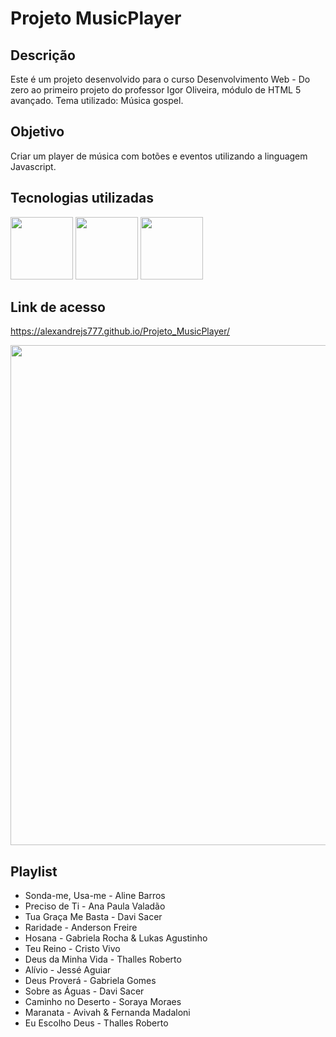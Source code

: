# Projeto MusicPlayer

<h2>Descrição</h2>

  Este é um projeto desenvolvido para o curso Desenvolvimento Web - Do zero ao primeiro projeto do professor Igor Oliveira, módulo de HTML 5 avançado. Tema utilizado:
  Música gospel.

<h2>Objetivo</h2>

  Criar um player de música com botões e eventos utilizando a linguagem Javascript.

<h2>Tecnologias utilizadas</h2>

  <img width="100px" src="https://user-images.githubusercontent.com/85634326/129466078-52ab8e30-b728-4c3e-99f6-1f11ed42ecd6.png"> <img width="100px" src="https://user-images.githubusercontent.com/85634326/129466080-01002450-b2d7-4a54-a076-92c30b256f6f.png"> <img width="100px" src="https://user-images.githubusercontent.com/85634326/129466286-2b64b448-38b2-4e09-a06a-3eb0b5e5b662.png">
 
<h2>Link de acesso</h2>

  <a href="https://alexandrejs777.github.io/Projeto_MusicPlayer/">https://alexandrejs777.github.io/Projeto_MusicPlayer/</a>
  
  <img width="800px" src="https://user-images.githubusercontent.com/85634326/129466634-2aa865c0-692a-42b5-a172-9c8190990081.png">
  
<h2>Playlist</h2>

<ul>
  <li>Sonda-me, Usa-me   - Aline Barros </li>
  <li>Preciso de Ti      - Ana Paula Valadão </li>
  <li>Tua Graça Me Basta - Davi Sacer </li>
  <li>Raridade           - Anderson Freire </li>
  <li>Hosana             - Gabriela Rocha & Lukas Agustinho </li>
  <li>Teu Reino          - Cristo Vivo </li>
  <li>Deus da Minha Vida - Thalles Roberto </li>
  <li>Alívio             - Jessé Aguiar </li>
  <li>Deus Proverá       - Gabriela Gomes </li>
  <li>Sobre as Águas     - Davi Sacer </li>
  <li>Caminho no Deserto - Soraya Moraes </li>
  <li>Maranata           - Avivah & Fernanda Madaloni </li>
  <li>Eu Escolho Deus    - Thalles Roberto </li>
</ul>
